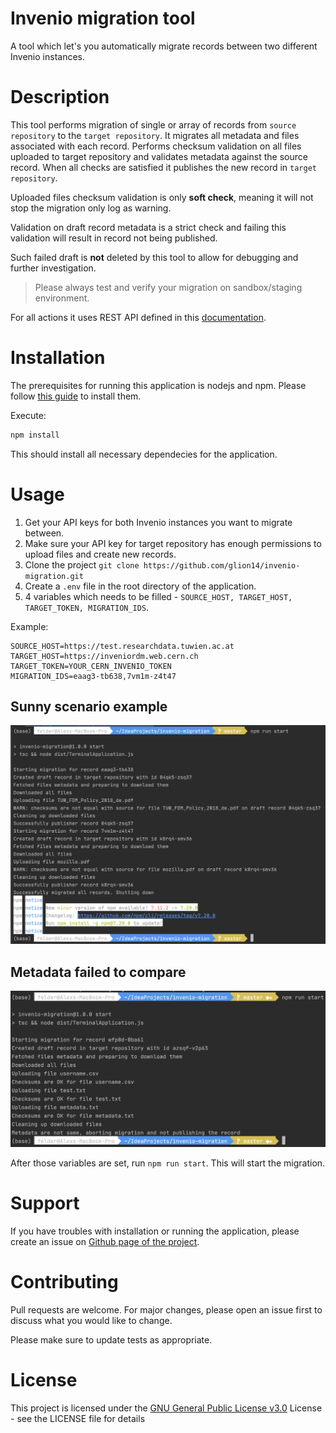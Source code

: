 # Invenio migration tool
A tool which let's you automatically migrate records between two different Invenio instances.

# Description

This tool performs migration of single or array of records from `source repository` to the `target repository`.
It migrates all metadata and files associated with each record. Performs checksum validation on all files uploaded to target repository 
and validates metadata against the source record. When all checks are satisfied it publishes the new record in `target repository`.

Uploaded files checksum validation is only **soft check**, meaning it will not stop the migration only log as warning.

Validation on draft record metadata is a strict check and failing this validation will result in record not being published. 

Such failed draft is **not** deleted by this tool to allow for debugging
and further investigation.

> Please always test and verify your migration on sandbox/staging environment.

For all actions it uses REST API defined in this [documentation](https://inveniordm.docs.cern.ch/reference/rest_api/).

# Installation
The prerequisites for running this application is nodejs and npm. Please follow [this guide](https://docs.npmjs.com/downloading-and-installing-node-js-and-npm) to install them.

Execute:
```bash
npm install
```
This should install all necessary dependecies for the application.

# Usage
1. Get your API keys for both Invenio instances you want to migrate between.
1. Make sure your API key for target repository has enough permissions to upload files and create new records.  
1. Clone the project ```git clone https://github.com/glion14/invenio-migration.git```
1. Create a ```.env``` file in the root directory of the application. 
1. 4 variables which needs to be filled - ```SOURCE_HOST, TARGET_HOST, TARGET_TOKEN, MIGRATION_IDS```.

Example:
```
SOURCE_HOST=https://test.researchdata.tuwien.ac.at
TARGET_HOST=https://inveniordm.web.cern.ch
TARGET_TOKEN=YOUR_CERN_INVENIO_TOKEN
MIGRATION_IDS=eaag3-tb638,7vm1m-z4t47
``` 

## Sunny scenario example
![plot](./doc/sunnyscenario.png)

## Metadata failed to compare
![plot](./doc/metadatafailed.png)

After those variables are set, run `npm run start`. This will start the migration.

# Support
If you have troubles with installation or running the application, please create an issue on [Github page of the project](https://github.com/glion14/invenio-migration/issues).


# Contributing
Pull requests are welcome. For major changes, please open an issue first to discuss what you would like to change.

Please make sure to update tests as appropriate.

# License
This project is licensed under the [GNU General Public License v3.0](https://choosealicense.com/licenses/gpl-3.0/) License - see the LICENSE file for details